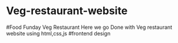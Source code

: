 # Veg-restaurant-website
#Food Funday Veg Restaurant
Here we go 
Done with Veg restaurant website using html,css,js 
#frontend design
